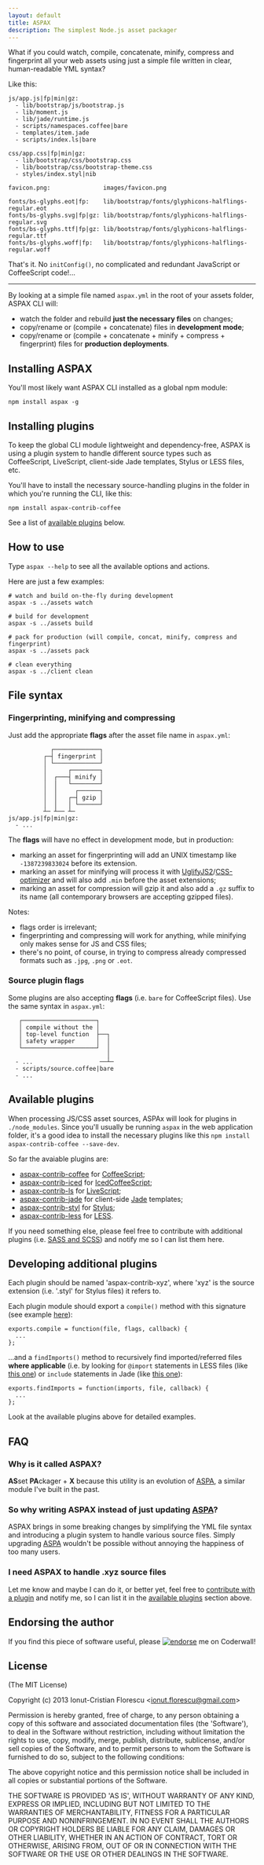 ```yaml
---
layout: default
title: ASPAX
description: The simplest Node.js asset packager
---
```

What if you could watch, compile, concatenate, minify, compress and fingerprint all your web assets using just a simple file written in clear, human-readable YML syntax?

Like this:

    js/app.js|fp|min|gz:
      - lib/bootstrap/js/bootstrap.js
      - lib/moment.js
      - lib/jade/runtime.js
      - scripts/namespaces.coffee|bare
      - templates/item.jade
      - scripts/index.ls|bare

    css/app.css|fp|min|gz:
      - lib/bootstrap/css/bootstrap.css
      - lib/bootstrap/css/bootstrap-theme.css
      - styles/index.styl|nib

    favicon.png:               images/favicon.png

    fonts/bs-glyphs.eot|fp:    lib/bootstrap/fonts/glyphicons-halflings-regular.eot
    fonts/bs-glyphs.svg|fp|gz: lib/bootstrap/fonts/glyphicons-halflings-regular.svg
    fonts/bs-glyphs.ttf|fp|gz: lib/bootstrap/fonts/glyphicons-halflings-regular.ttf
    fonts/bs-glyphs.woff|fp:   lib/bootstrap/fonts/glyphicons-halflings-regular.woff

That's it. No `initConfig()`, no complicated and redundant JavaScript or CoffeeScript code!...

***

By looking at a simple file named `aspax.yml` in the root of your assets folder, ASPAX CLI will:

- watch the folder and rebuild **just the necessary files** on changes;
- copy/rename or (compile + concatenate) files in **development mode**;
- copy/rename or (compile + concatenate + minify + compress + fingerprint) files for **production deployments**.

## Installing ASPAX
You'll most likely want ASPAX CLI installed as a global npm module:

    npm install aspax -g

## Installing plugins
To keep the global CLI module lightweight and dependency-free, ASPAX is using a plugin system to handle different source types such as CoffeeScript, LiveScript, client-side Jade templates, Stylus or LESS files, etc.

You'll have to install the necessary source-handling plugins in the folder in which you're running the CLI, like this:

    npm install aspax-contrib-coffee

See a list of [available plugins](#available-plugins) below.

## How to use
Type `aspax --help` to see all the available options and actions.

Here are just a few examples:

    # watch and build on-the-fly during development
    aspax -s ../assets watch

    # build for development
    aspax -s ../assets build

    # pack for production (will compile, concat, minify, compress and fingerprint)
    aspax -s ../assets pack

    # clean everything
    aspax -s ../client clean

## File syntax

### Fingerprinting, minifying and compressing
Just add the appropriate **flags** after the asset file name in `aspax.yml`:

                ┌─────────────┐
              ┌─┤ fingerprint │
              │ └─────────────┘
              │      ┌────────┐
              │  ┌───┤ minify │
              │  │   └────────┘
              │  │     ┌──────┐
              │  │   ┌─┤ gzip │
              │  │   │ └──────┘
              ┴─ ┴── ┴─
    js/app.js|fp|min|gz:
      - ...

The **flags** will have no effect in development mode, but in production:

- marking an asset for fingerprinting will add an UNIX timestamp like `-1387239833024` before its extension.
- marking an asset for minifying will process it with [UglifyJS2](https://github.com/mishoo/UglifyJS2)/[CSS-optimizer](https://github.com/css/csso) and will also add `.min` before the asset extensions;
- marking an asset for compression will gzip it and also add a `.gz` suffix to its name (all contemporary browsers are accepting gzipped files).

Notes:

- flags order is irrelevant;
- fingerprinting and compressing will work for anything, while minifying only makes sense for JS and CSS files;
- there's no point, of course, in trying to compress already compressed formats such as `.jpg`, `.png` or `.eot`.

### Source plugin flags
Some plugins are also accepting **flags** (i.e. `bare` for CoffeeScript files). Use the same syntax in `aspax.yml`:

       ┌─────────────────────┐
       │ compile without the │
       │ top-level function  ├──┐
       │ safety wrapper      │  │
       └─────────────────────┘  │
                                │
      - ...                   ──┴─
      - scripts/source.coffee|bare
      - ...

## Available plugins
When processing JS/CSS asset sources, ASPAx will look for plugins in `./node_modules`. Since you'll usually be running `aspax` in the web application folder, it's a good idea to install the necessary plugins like this `npm install aspax-contrib-coffee --save-dev`.

So far the avaiable plugins are:

- [aspax-contrib-coffee](http://github.com/icflorescu/aspax-contrib-coffee) for [CoffeeScript](http://coffeescript.org);
- [aspax-contrib-iced](http://github.com/icflorescu/aspax-contrib-iced) for [IcedCoffeeScript](http://maxtaco.github.io/coffee-script);
- [aspax-contrib-ls](http://github.com/icflorescu/aspax-contrib-ls) for [LiveScript](http://livescript.net);
- [aspax-contrib-jade](http://github.com/icflorescu/aspax-contrib-jade) for client-side [Jade](http://jade-lang.com) templates;
- [aspax-contrib-styl](http://github.com/icflorescu/aspax-contrib-styl) for [Stylus](http://learnboost.github.io/stylus);
- [aspax-contrib-less](http://github.com/icflorescu/aspax-contrib-less) for [LESS](http://lesscss.org).

If you need something else, please feel free to contribute with additional plugins (i.e. [SASS and SCSS](http://sass-lang.com)) and notify me so I can list them here.

## Developing additional plugins
Each plugin should be named 'aspax-contrib-xyz', where 'xyz' is the source extension (i.e. '.styl' for Stylus files) it refers to.

Each plugin module should export a `compile()` method with this signature (see example [here](https://github.com/icflorescu/aspax-contrib-coffee/blob/master/plugin.coffee#L5)):

    exports.compile = function(file, flags, callback) {
      ...
    };

...and a `findImports()` method to recursively find imported/referred files **where applicable** (i.e. by looking for `@import` statements in LESS files (like [this one](https://github.com/icflorescu/aspax-contrib-less)) or `include` statements in Jade (like [this one](https://github.com/icflorescu/aspax-contrib-jade)):

    exports.findImports = function(imports, file, callback) {
      ...
    };

Look at the available plugins above for detailed examples.

## FAQ

### Why is it called ASPAX?
**AS**set **PA**ckager + **X** because this utility is an evolution of [ASPA](http://github.com/icflorescu/aspa), a similar module I've built in the past.

### So why writing ASPAX instead of just updating [ASPA](http://github.com/icflorescu/aspa)?
ASPAX brings in some breaking changes by simplifying the YML file syntax and introducing a plugin system to handle various source files. Simply upgrading [ASPA](http://github.com/icflorescu/aspa) wouldn't be possible without annoying the happiness of too many users.

### I need ASPAX to handle .xyz source files
Let me know and maybe I can do it, or better yet, feel free to [contribute with a plugin](#developing-additional-plugins) and notify me, so I can list it in the [available plugins](#available-plugins) section above.

## Endorsing the author
If you find this piece of software useful, please [![endorse](https://api.coderwall.com/icflorescu/endorsecount.png)](https://coderwall.com/icflorescu) me on Coderwall!

## License
(The MIT License)

Copyright (c) 2013 Ionut-Cristian Florescu &lt;ionut.florescu@gmail.com&gt;

Permission is hereby granted, free of charge, to any person obtaining a copy of this software and associated documentation files (the 'Software'), to deal in the Software without restriction, including without limitation the rights to use, copy, modify, merge, publish, distribute, sublicense, and/or sell copies of the Software, and to permit persons to whom the Software is furnished to do so, subject to the following conditions:

The above copyright notice and this permission notice shall be included in all copies or substantial portions of the Software.

THE SOFTWARE IS PROVIDED 'AS IS', WITHOUT WARRANTY OF ANY KIND, EXPRESS OR IMPLIED, INCLUDING BUT NOT LIMITED TO THE WARRANTIES OF MERCHANTABILITY, FITNESS FOR A PARTICULAR PURPOSE AND NONINFRINGEMENT. IN NO EVENT SHALL THE AUTHORS OR COPYRIGHT HOLDERS BE LIABLE FOR ANY CLAIM, DAMAGES OR OTHER LIABILITY, WHETHER IN AN ACTION OF CONTRACT, TORT OR OTHERWISE, ARISING FROM, OUT OF OR IN CONNECTION WITH THE SOFTWARE OR THE USE OR OTHER DEALINGS IN THE SOFTWARE.
